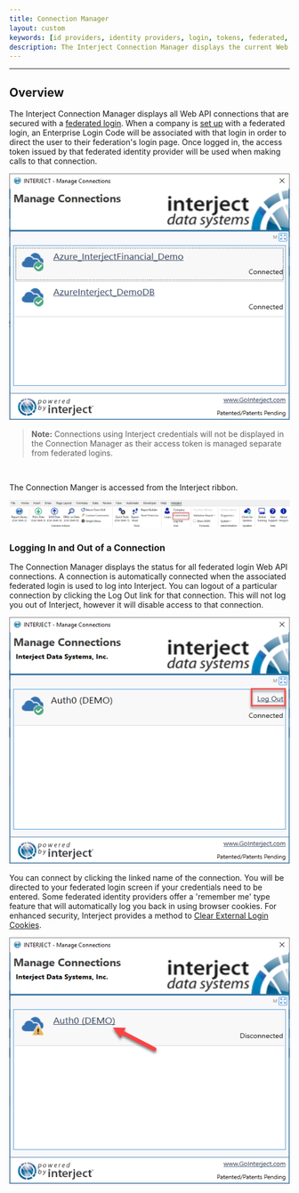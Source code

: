 ```yaml
---
title: Connection Manager
layout: custom
keywords: [id providers, identity providers, login, tokens, federated, enterprise]
description: The Interject Connection Manager displays the current Web API connections associated with a company and that use a federated login.
---
```

* * *

## Overview

The Interject Connection Manager displays all Web API connections that are secured with a [federated login](/wAbout/Federated-Login-Design.html). When a company is [set up](/wAbout/Enterprise-Login-Setup.html) with a federated login, an Enterprise Login Code will be associated with that login in order to direct the user to their federation's login page. Once logged in, the access token issued by that federated identity provider will be used when making calls to that connection.

![](/images/ConnectionManager/ConnectionsWindow.png)
<br>

<blockquote class=highlight_note>
<b>Note:</b> Connections using Interject credentials will not be displayed in the Connection Manager as their access token is managed separate from federated logins.
</blockquote>
<br>

The Connection Manger is accessed from the Interject ribbon.

![](/images/ConnectionManager/Connections.png)
<br>

### Logging In and Out of a Connection

The Connection Manager displays the status for all federated login Web API connections. A connection is automatically connected when the associated federated login is used to log into Interject. You can logout of a particular connection by clicking the Log Out link for that connection. This will not log you out of Interject, however it will disable access to that connection.

![](/images/ConnectionManager/Auth0Logout.png)
<br>

You can connect by clicking the linked name of the connection. You will be directed to your federated login screen if your credentials need to be entered. Some federated identity providers offer a 'remember me' type feature that will automatically log you back in using browser cookies. For enhanced security, Interject provides a method to [Clear External Login Cookies](/wAbout/Logging-In-Enterprise.html#clearing-login-cookies).

![](/images/ConnectionManager/Auth0Login.png)
<br>
